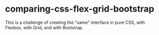 # comparing-css-flex-grid-bootstrap
This is a challenge of creating the "same" interface in pure CSS, with Flexbox, with Grid, and with Bootstrap.
